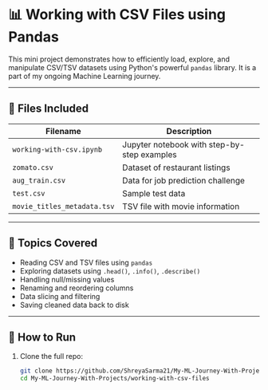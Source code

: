 # 📊 Working with CSV Files using Pandas

This mini project demonstrates how to efficiently load, explore, and manipulate CSV/TSV datasets using Python's powerful `pandas` library. It is a part of my ongoing Machine Learning journey.

---

## 📁 Files Included

| Filename                    | Description                                 |
| --------------------------- | ------------------------------------------- |
| `working-with-csv.ipynb`    | Jupyter notebook with step-by-step examples |
| `zomato.csv`                | Dataset of restaurant listings              |
| `aug_train.csv`             | Data for job prediction challenge           |
| `test.csv`                  | Sample test data                            |
| `movie_titles_metadata.tsv` | TSV file with movie information             |

---

## 🧠 Topics Covered

- Reading CSV and TSV files using `pandas`
- Exploring datasets using `.head()`, `.info()`, `.describe()`
- Handling null/missing values
- Renaming and reordering columns
- Data slicing and filtering
- Saving cleaned data back to disk

---

## 📌 How to Run

1. Clone the full repo:
   ```bash
   git clone https://github.com/ShreyaSarma21/My-ML-Journey-With-Projects.git
   cd My-ML-Journey-With-Projects/working-with-csv-files
   ```
